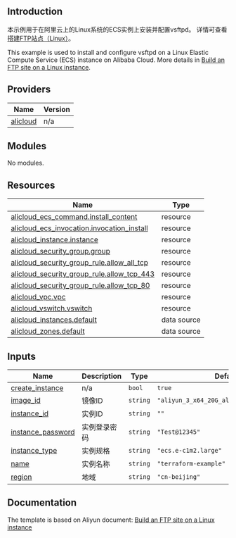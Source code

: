 ## Introduction

<!-- DOCS_DESCRIPTION_CN -->
本示例用于在阿里云上的Linux系统的ECS实例上安装并配置vsftpd。
详情可查看[搭建FTP站点（Linux）](https://help.aliyun.com/document_detail/92048.html)。
<!-- DOCS_DESCRIPTION_CN -->

<!-- DOCS_DESCRIPTION_EN -->
This example is used to install and configure vsftpd on a Linux Elastic Compute Service (ECS) instance on Alibaba Cloud.
More details in [Build an FTP site on a Linux instance](https://help.aliyun.com/document_detail/92048.html).
<!-- DOCS_DESCRIPTION_EN -->

<!-- BEGIN_TF_DOCS -->
## Providers

| Name | Version |
|------|---------|
| <a name="provider_alicloud"></a> [alicloud](#provider\_alicloud) | n/a |

## Modules

No modules.

## Resources

| Name | Type |
|------|------|
| [alicloud_ecs_command.install_content](https://registry.terraform.io/providers/aliyun/alicloud/latest/docs/resources/ecs_command) | resource |
| [alicloud_ecs_invocation.invocation_install](https://registry.terraform.io/providers/aliyun/alicloud/latest/docs/resources/ecs_invocation) | resource |
| [alicloud_instance.instance](https://registry.terraform.io/providers/aliyun/alicloud/latest/docs/resources/instance) | resource |
| [alicloud_security_group.group](https://registry.terraform.io/providers/aliyun/alicloud/latest/docs/resources/security_group) | resource |
| [alicloud_security_group_rule.allow_all_tcp](https://registry.terraform.io/providers/aliyun/alicloud/latest/docs/resources/security_group_rule) | resource |
| [alicloud_security_group_rule.allow_tcp_443](https://registry.terraform.io/providers/aliyun/alicloud/latest/docs/resources/security_group_rule) | resource |
| [alicloud_security_group_rule.allow_tcp_80](https://registry.terraform.io/providers/aliyun/alicloud/latest/docs/resources/security_group_rule) | resource |
| [alicloud_vpc.vpc](https://registry.terraform.io/providers/aliyun/alicloud/latest/docs/resources/vpc) | resource |
| [alicloud_vswitch.vswitch](https://registry.terraform.io/providers/aliyun/alicloud/latest/docs/resources/vswitch) | resource |
| [alicloud_instances.default](https://registry.terraform.io/providers/aliyun/alicloud/latest/docs/data-sources/instances) | data source |
| [alicloud_zones.default](https://registry.terraform.io/providers/aliyun/alicloud/latest/docs/data-sources/zones) | data source |

## Inputs

| Name | Description | Type | Default | Required |
|------|-------------|------|---------|:--------:|
| <a name="input_create_instance"></a> [create\_instance](#input\_create\_instance) | n/a | `bool` | `true` | no |
| <a name="input_image_id"></a> [image\_id](#input\_image\_id) | 镜像ID | `string` | `"aliyun_3_x64_20G_alibase_20241218.vhd"` | no |
| <a name="input_instance_id"></a> [instance\_id](#input\_instance\_id) | 实例ID | `string` | `""` | no |
| <a name="input_instance_password"></a> [instance\_password](#input\_instance\_password) | 实例登录密码 | `string` | `"Test@12345"` | no |
| <a name="input_instance_type"></a> [instance\_type](#input\_instance\_type) | 实例规格 | `string` | `"ecs.e-c1m2.large"` | no |
| <a name="input_name"></a> [name](#input\_name) | 实例名称 | `string` | `"terraform-example"` | no |
| <a name="input_region"></a> [region](#input\_region) | 地域 | `string` | `"cn-beijing"` | no |
<!-- END_TF_DOCS -->

## Documentation
<!-- docs-link --> 

The template is based on Aliyun document: [Build an FTP site on a Linux instance](https://help.aliyun.com/document_detail/92048.html) 

<!-- docs-link --> 